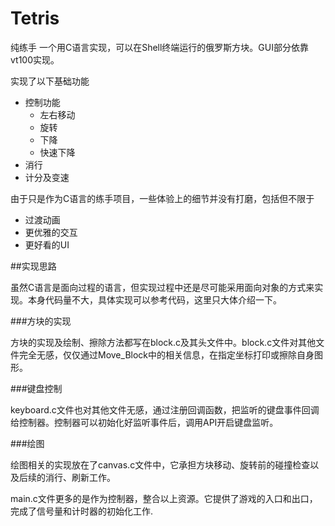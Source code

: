 # Tetris

纯练手
一个用C语言实现，可以在Shell终端运行的俄罗斯方块。GUI部分依靠vt100实现。

实现了以下基础功能
+ 控制功能
  - 左右移动
  - 旋转
  - 下降
  - 快速下降
+ 消行
+ 计分及变速

由于只是作为C语言的练手项目，一些体验上的细节并没有打磨，包括但不限于
+ 过渡动画
+ 更优雅的交互
+ 更好看的UI

##实现思路

虽然C语言是面向过程的语言，但实现过程中还是尽可能采用面向对象的方式来实现。本身代码量不大，具体实现可以参考代码，这里只大体介绍一下。

###方块的实现

方块的实现及绘制、擦除方法都写在block.c及其头文件中。block.c文件对其他文件完全无感，仅仅通过Move_Block中的相关信息，在指定坐标打印或擦除自身图形。

###键盘控制

keyboard.c文件也对其他文件无感，通过注册回调函数，把监听的键盘事件回调给控制器。控制器可以初始化好监听事件后，调用API开启键盘监听。

###绘图

绘图相关的实现放在了canvas.c文件中，它承担方块移动、旋转前的碰撞检查以及后续的消行、刷新工作。

main.c文件更多的是作为控制器，整合以上资源。它提供了游戏的入口和出口，完成了信号量和计时器的初始化工作.